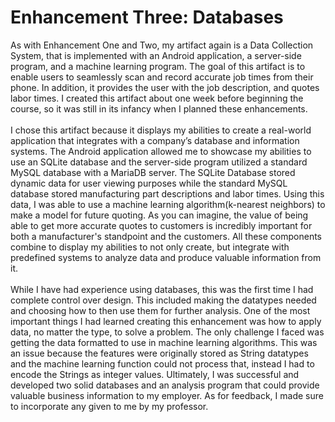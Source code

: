 # Enhancement Three: Databases 

As with Enhancement One and Two, my artifact again is a Data Collection System, that is implemented with an Android application, a server-side program, and a machine learning program. The goal of this artifact is to enable users to seamlessly scan and record accurate job times from their phone. In addition, it provides the user with the job description, and quotes labor times. I created this artifact about one week before beginning the course, so it was still in its infancy when I planned these enhancements.\
  \
I chose this artifact because it displays my abilities to create a real-world application that integrates with a company’s database and information systems. The Android application allowed me to showcase my abilities to use an SQLite database and the server-side program utilized a standard MySQL database with a MariaDB server. The SQLite Database stored dynamic data for user viewing purposes while the standard MySQL database stored manufacturing part descriptions and labor times. Using this data, I was able to use a machine learning algorithm(k-nearest neighbors) to make a model for future quoting. As you can imagine, the value of being able to get more accurate quotes to customers is incredibly important for both a manufacturer's standpoint and the customers. All these components combine to display my abilities to not only create, but integrate with predefined systems to analyze data and produce valuable information from it. \
  \
  	While I have had experience using databases, this was the first time I had complete control over design. This included making the datatypes needed and choosing how to then use them for further analysis. One of the most important things I had learned creating this enhancement was how to apply data, no matter the type, to solve a problem. The only challenge I faced was getting the data formatted to use in machine learning algorithms. This was an issue because the features were originally stored as String datatypes and the machine learning function could not process that, instead I had to encode the Strings as integer values. Ultimately, I was successful and developed two solid databases and an analysis program that could provide valuable business information to my employer. As for feedback, I made sure to incorporate any given to me by my professor.
